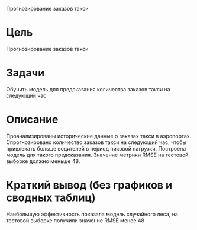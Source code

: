 Прогнозирование заказов такси

# Цель
Прогнозирование заказов такси

# Задачи
Обучить модель для предсказания количества заказов такси на следующий час

# Описание
Проанализированы исторические данные о заказах такси в аэропортах.
Спрогнозировано количество заказов такси на следующий час, чтобы привлекать больше водителей в период пиковой нагрузки. Построена модель для такого предсказания. Значение метрики RMSE на тестовой выборке должно меньше 48.


# Краткий вывод (без графиков и сводных таблиц)
Наибольшую эффективность показала модель случайного леса, на тестовой выборке получили значение RMSE менее 48

